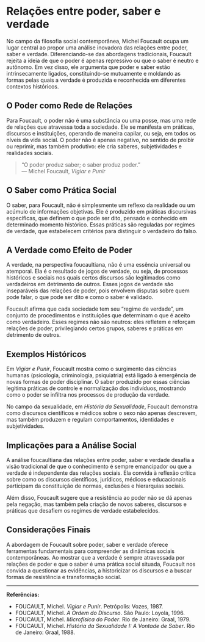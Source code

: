 # Relações entre poder, saber e verdade

No campo da filosofia social contemporânea, Michel Foucault ocupa um lugar central ao propor uma análise inovadora das relações entre poder, saber e verdade. Diferenciando-se das abordagens tradicionais, Foucault rejeita a ideia de que o poder é apenas repressivo ou que o saber é neutro e autônomo. Em vez disso, ele argumenta que poder e saber estão intrinsecamente ligados, constituindo-se mutuamente e moldando as formas pelas quais a verdade é produzida e reconhecida em diferentes contextos históricos.

## O Poder como Rede de Relações

Para Foucault, o poder não é uma substância ou uma posse, mas uma rede de relações que atravessa toda a sociedade. Ele se manifesta em práticas, discursos e instituições, operando de maneira capilar, ou seja, em todos os níveis da vida social. O poder não é apenas negativo, no sentido de proibir ou reprimir, mas também produtivo: ele cria saberes, subjetividades e realidades sociais.

> “O poder produz saber; o saber produz poder.”  
> — Michel Foucault, *Vigiar e Punir*

## O Saber como Prática Social

O saber, para Foucault, não é simplesmente um reflexo da realidade ou um acúmulo de informações objetivas. Ele é produzido em práticas discursivas específicas, que definem o que pode ser dito, pensado e conhecido em determinado momento histórico. Essas práticas são reguladas por regimes de verdade, que estabelecem critérios para distinguir o verdadeiro do falso.

## A Verdade como Efeito de Poder

A verdade, na perspectiva foucaultiana, não é uma essência universal ou atemporal. Ela é o resultado de jogos de verdade, ou seja, de processos históricos e sociais nos quais certos discursos são legitimados como verdadeiros em detrimento de outros. Esses jogos de verdade são inseparáveis das relações de poder, pois envolvem disputas sobre quem pode falar, o que pode ser dito e como o saber é validado.

Foucault afirma que cada sociedade tem seu “regime de verdade”, um conjunto de procedimentos e instituições que determinam o que é aceito como verdadeiro. Esses regimes não são neutros: eles refletem e reforçam relações de poder, privilegiando certos grupos, saberes e práticas em detrimento de outros.

## Exemplos Históricos

Em *Vigiar e Punir*, Foucault mostra como o surgimento das ciências humanas (psicologia, criminologia, psiquiatria) está ligado à emergência de novas formas de poder disciplinar. O saber produzido por essas ciências legitima práticas de controle e normalização dos indivíduos, mostrando como o poder se infiltra nos processos de produção da verdade.

No campo da sexualidade, em *História da Sexualidade*, Foucault demonstra como discursos científicos e médicos sobre o sexo não apenas descrevem, mas também produzem e regulam comportamentos, identidades e subjetividades.

## Implicações para a Análise Social

A análise foucaultiana das relações entre poder, saber e verdade desafia a visão tradicional de que o conhecimento é sempre emancipador ou que a verdade é independente das relações sociais. Ela convida à reflexão crítica sobre como os discursos científicos, jurídicos, médicos e educacionais participam da constituição de normas, exclusões e hierarquias sociais.

Além disso, Foucault sugere que a resistência ao poder não se dá apenas pela negação, mas também pela criação de novos saberes, discursos e práticas que desafiem os regimes de verdade estabelecidos.

## Considerações Finais

A abordagem de Foucault sobre poder, saber e verdade oferece ferramentas fundamentais para compreender as dinâmicas sociais contemporâneas. Ao mostrar que a verdade é sempre atravessada por relações de poder e que o saber é uma prática social situada, Foucault nos convida a questionar as evidências, a historicizar os discursos e a buscar formas de resistência e transformação social.

___

**Referências:**

- FOUCAULT, Michel. *Vigiar e Punir*. Petrópolis: Vozes, 1987.
- FOUCAULT, Michel. *A Ordem do Discurso*. São Paulo: Loyola, 1996.
- FOUCAULT, Michel. *Microfísica do Poder*. Rio de Janeiro: Graal, 1979.
- FOUCAULT, Michel. *História da Sexualidade I: A Vontade de Saber*. Rio de Janeiro: Graal, 1988.